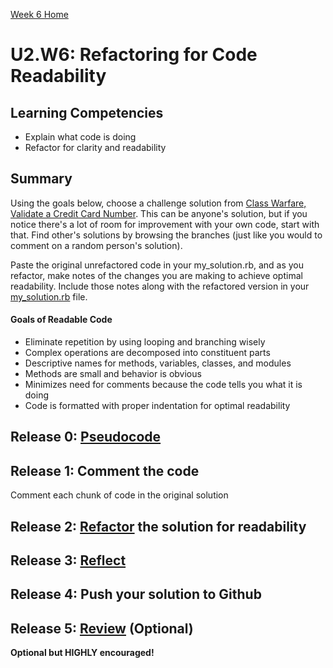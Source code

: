 [Week 6 Home](../)

# U2.W6: Refactoring for Code Readability


## Learning Competencies
- Explain what code is doing
- Refactor for clarity and readability

## Summary
Using the goals below, choose a challenge solution from [Class Warfare, Validate a Credit Card Number](../../week-5/6-validate-credit-card). This can be anyone's solution, but if you notice there's a lot of room for improvement with your own code, start with that. Find other's solutions by browsing the branches (just like you would to comment on a random person's solution).

Paste the original unrefactored code in your my_solution.rb, and as you refactor, make notes of the changes you are making to achieve optimal readability. Include those notes along with the refactored version in your [my_solution.rb](my_solution.rb) file.

#### Goals of Readable Code
- Eliminate repetition by using looping and branching wisely
- Complex operations are decomposed into constituent parts
- Descriptive names for methods, variables, classes, and modules
- Methods are small and behavior is obvious
- Minimizes need for comments because the code tells you what it is doing
- Code is formatted with proper indentation for optimal readability

## Release 0: [Pseudocode](https://github.com/Devbootcamp/phase-0-handbook/blob/master/coding-references/pseudocode.md)

## Release 1: Comment the code
Comment each chunk of code in the original solution

## Release 2: [Refactor](https://github.com/Devbootcamp/phase-0-handbook/blob/master/coding-references/refactoring.md) the solution for readability

## Release 3: [Reflect](https://github.com/Devbootcamp/phase-0-handbook/blob/master/coding-references/reflection-guidelines.md)

## Release 4: Push your solution to Github

## Release 5: [Review](https://github.com/Devbootcamp/phase-0-handbook/blob/master/coding-references/review.md) (Optional)
**Optional but HIGHLY encouraged!**
